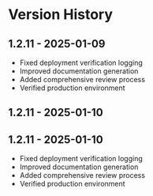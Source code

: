 # Version History

## 1.2.11 - 2025-01-09
- Fixed deployment verification logging
- Improved documentation generation
- Added comprehensive review process
- Verified production environment
## 1.2.11 - 2025-01-10

## 1.2.11 - 2025-01-10
- Fixed deployment verification logging
- Improved documentation generation
- Added comprehensive review process
- Verified production environment
